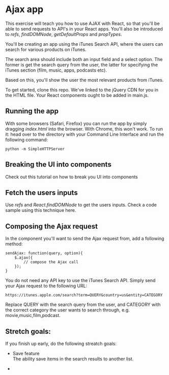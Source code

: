 # Ajax app

This exercise will teach you how to use AJAX with React, so that you'll be able to send requests to API's in your React apps. You'll also be introduced to *refs*, *findDOMNode*, *getDefaultProps* and *propTypes*.

You'll be creating an app using the iTunes Search API, where the users can search for various products on iTunes.

The search area should include both an input field and a select option. The former is get the search query from the user, the latter for specifying the iTunes section (film, music, apps, podcasts etc).

Based on this, you'll show the user the most relevant products from iTunes.

To get started, clone this repo. We've linked to the jQuery CDN for you in the HTML file. Your React components ought to be added in main.js.

## Running the app

With some browsers (Safari, Firefox) you can run the app by simply dragging *index.html* into the browser. With Chrome, this won't work. To run it: head over to the directory with your Command Line Interface and run the following command:

	python -m SimpleHTTPServer

## Breaking the UI into components

Check out this tutorial on how to break you UI into components

## Fetch the users inputs

Use *refs* and *React.findDOMNode* to get the users inputs. Check a code sample using this technique here.

## Composing the Ajax request

In the component you'll want to send the Ajax request from, add a following method:

	sendAjax: function(query, option){
		$.ajax({
			// compose the Ajax call
		});
	}

You do not need any API key to use the iTunes Search API. Simply send your Ajax request to the following URL:

	https://itunes.apple.com/search?term=QUERY&country=us&entity=CATEGORY

Replace QUERY with the search query from the user, and CATEGORY with the correct category the user wants to search through, e.g. movie,music,film,podcast.



## Stretch goals:

If you finish up early, do the following streatch goals:

* Save feature  
The ability save items in the search results to another list.

* 